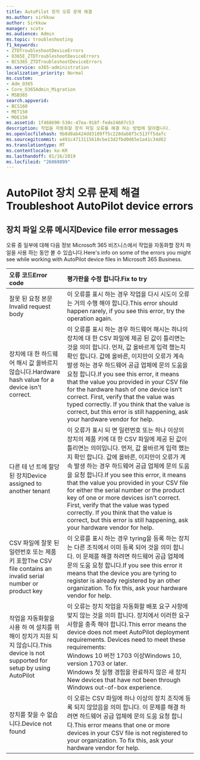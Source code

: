 ```yaml
---
title: AutoPilot 장치 오류 문제 해결
ms.author: sirkkuw
author: Sirkkuw
manager: scotv
ms.audience: Admin
ms.topic: troubleshooting
f1_keywords:
- ZTDTroubleshootDeviceErrors
- O365E_ZTDTroubleshootDeviceErrors
- BCS365_ZTDTroubleshootDeviceErrors
ms.service: o365-administration
localization_priority: Normal
ms.custom:
- Adm_O365
- Core_O365Admin_Migration
- MSB365
search.appverid:
- BCS160
- MET150
- MOE150
ms.assetid: 1f468690-530c-47ea-918f-fede24607c53
description: 작업을 자동화할 장치 파일 오류를 해결 하는 방법에 알아봅니다.
ms.openlocfilehash: 9b8d8ab424dd3189ff5c228dab8f5c513ff5dafc
ms.sourcegitcommit: e491c4713115610cbe13d2fbd0d65e1a41c34d62
ms.translationtype: MT
ms.contentlocale: ko-KR
ms.lasthandoff: 01/16/2019
ms.locfileid: "26869899"
---
```

# <a name="troubleshoot-autopilot-device-errors"></a><span data-ttu-id="e54bf-103">AutoPilot 장치 오류 문제 해결</span><span class="sxs-lookup"><span data-stu-id="e54bf-103">Troubleshoot AutoPilot device errors</span></span>

## <a name="device-file-error-messages"></a><span data-ttu-id="e54bf-104">장치 파일 오류 메시지</span><span class="sxs-lookup"><span data-stu-id="e54bf-104">Device file error messages</span></span>

<span data-ttu-id="e54bf-105">오류 중 일부에 대해 다음 정보 Microsoft 365 비즈니스에서 작업을 자동화할 장치 파일을 사용 하는 동안 볼 수 있습니다.</span><span class="sxs-lookup"><span data-stu-id="e54bf-105">Here's info on some of the errors you might see while working with AutoPilot device files in Microsoft 365 Business.</span></span> 
  
|<span data-ttu-id="e54bf-106">**오류 코드**</span><span class="sxs-lookup"><span data-stu-id="e54bf-106">**Error code**</span></span>|<span data-ttu-id="e54bf-107">**평가판을 수정 합니다.**</span><span class="sxs-lookup"><span data-stu-id="e54bf-107">**Fix to try**</span></span>|
|:-----|:-----|
|<span data-ttu-id="e54bf-108">잘못 된 요청 본문</span><span class="sxs-lookup"><span data-stu-id="e54bf-108">Invalid request body</span></span>  <br/> |<span data-ttu-id="e54bf-109">이 오류를 표시 하는 경우 작업을 다시 시도이 오류는 거의 수행 해야 합니다.</span><span class="sxs-lookup"><span data-stu-id="e54bf-109">This error should happen rarely, if you see this error, try the operation again.</span></span>  <br/> |
|<span data-ttu-id="e54bf-110">장치에 대 한 하드웨어 해시 값 올바르지 않습니다.</span><span class="sxs-lookup"><span data-stu-id="e54bf-110">Hardware hash value for a device isn't correct.</span></span>  <br/> |<span data-ttu-id="e54bf-p101">이 오류를 표시 하는 경우 하드웨어 해시는 하나의 장치에 대 한 CSV 파일에 제공 된 값이 틀리면는 것을 의미 합니다. 먼저, 값 올바르게 입력 했는지 확인 합니다. 값에 올바른, 이지만이 오류가 계속 발생 하는 경우 하드웨어 공급 업체에 문의 도움을 요청 합니다.</span><span class="sxs-lookup"><span data-stu-id="e54bf-p101">If you see this error, it means that the value you provided in your CSV file for the hardware hash of one device isn't correct. First, verify that the value was typed correctly. If you think that the value is correct, but this error is still happening, ask your hardware vendor for help.</span></span>  <br/> |
|<span data-ttu-id="e54bf-114">다른 테 넌 트에 할당 된 장치</span><span class="sxs-lookup"><span data-stu-id="e54bf-114">Device assigned to another tenant</span></span>  <br/> |<span data-ttu-id="e54bf-p102">이 오류가 표시 되 면 일련번호 또는 하나 이상의 장치의 제품 키에 대 한 CSV 파일에 제공 된 값이 틀리면는 의미입니다. 먼저, 값 올바르게 입력 했는지 확인 합니다. 값에 올바른, 이지만이 오류가 계속 발생 하는 경우 하드웨어 공급 업체에 문의 도움을 요청 합니다.</span><span class="sxs-lookup"><span data-stu-id="e54bf-p102">If you see this error, it means that the value you provided in your CSV file for either the serial number or the product key of one or more devices isn't correct. First, verify that the value was typed correctly. If you think that the value is correct, but this error is still happening, ask your hardware vendor for help.</span></span>  <br/> |
|<span data-ttu-id="e54bf-118">CSV 파일에 잘못 된 일련번호 또는 제품 키 포함</span><span class="sxs-lookup"><span data-stu-id="e54bf-118">The CSV file contains an invalid serial number or product key</span></span>  <br/> |<span data-ttu-id="e54bf-p103">이 오류를 표시 하는 경우 tyring을 등록 하는 장치는 다른 조직에서 이미 등록 되어 것을 의미 합니다. 이 문제를 해결 하려면 하드웨어 공급 업체에 문의 도움 요청 합니다.</span><span class="sxs-lookup"><span data-stu-id="e54bf-p103">If you see this error it means that the device you are tyring to register is already registered by an other organization. To fix this, ask your hardware vendor for help.</span></span>  <br/> |
|<span data-ttu-id="e54bf-121">작업을 자동화할을 사용 하 여 설치를 위해이 장치가 지원 되지 않습니다.</span><span class="sxs-lookup"><span data-stu-id="e54bf-121">This device is not supported for setup by using AutoPilot</span></span>  <br/> | <span data-ttu-id="e54bf-p104">이 오류는 장치 작업을 자동화할 배포 요구 사항에 맞지 않는 것을 의미 합니다. 장치에서 이러한 요구 사항을 충족 해야 합니다.</span><span class="sxs-lookup"><span data-stu-id="e54bf-p104">This error means the device does not meet AutoPilot deployment requirements. Devices need to meet these requirements:</span></span>  <br/>  <span data-ttu-id="e54bf-124">Windows 10 버전 1703 이상</span><span class="sxs-lookup"><span data-stu-id="e54bf-124">Windows 10, version 1703 or later.</span></span>  <br/>  <span data-ttu-id="e54bf-125">Windows 첫 실행 경험을 완료하지 않은 새 장치</span><span class="sxs-lookup"><span data-stu-id="e54bf-125">New devices that have not been through Windows out-of-box experience.</span></span>  <br/> |
|<span data-ttu-id="e54bf-126">장치를 찾을 수 없습니다.</span><span class="sxs-lookup"><span data-stu-id="e54bf-126">Device not found</span></span>  <br/> |<span data-ttu-id="e54bf-p105">이 오류는 CSV 파일에 하나 이상의 장치 조직에 등록 되지 않았음을 의미 합니다. 이 문제를 해결 하려면 하드웨어 공급 업체에 문의 도움 요청 합니다.</span><span class="sxs-lookup"><span data-stu-id="e54bf-p105">This error means that one or more devices in your CSV file is not registered to your organization. To fix this, ask your hardware vendor for help.</span></span>  <br/> |
   

